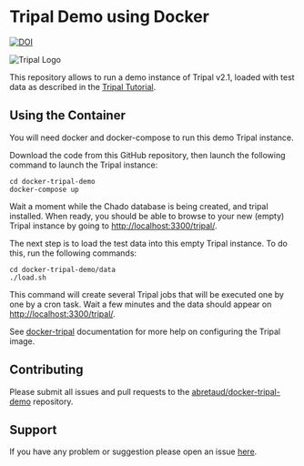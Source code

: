 # Tripal Demo using Docker

[![DOI](https://zenodo.org/badge/10899/erasche/docker-tripal.svg)](https://zenodo.org/badge/latestdoi/10899/erasche/docker-tripal)

![Tripal Logo](http://tripal.info/sites/default/files/TripalLogo_dark.png)

This repository allows to run a demo instance of Tripal v2.1, loaded with test data as described in the [Tripal Tutorial](http://tripal.info/node/122).

## Using the Container

You will need docker and docker-compose to run this demo Tripal instance.

Download the code from this GitHub repository, then launch the following command to launch the Tripal instance:

```
cd docker-tripal-demo
docker-compose up
```

Wait a moment while the Chado database is being created, and tripal installed.
When ready, you should be able to browse to your new (empty) Tripal instance by going to [http://localhost:3300/tripal/](http://localhost:3300/tripal/).

The next step is to load the test data into this empty Tripal instance. To do this, run the following commands:

```
cd docker-tripal-demo/data
./load.sh
```

This command will create several Tripal jobs that will be executed one by one by a cron task.
Wait a few minutes and the data should appear on [http://localhost:3300/tripal/](http://localhost:3300/tripal/).

See [docker-tripal](https://github.com/erasche/docker-tripal) documentation for more help on configuring the Tripal image.

## Contributing

Please submit all issues and pull requests to the [abretaud/docker-tripal-demo](http://github.com/abretaud/docker-tripal-demo/) repository.

## Support

If you have any problem or suggestion please open an issue [here](https://github.com/abretaud/docker-tripal-demo/issues).
